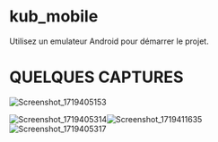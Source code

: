 # kub_mobile

Utilisez un emulateur Android pour démarrer le projet.

# QUELQUES CAPTURES 

![Screenshot_1719405153](https://github.com/jognagram/XaXa/assets/61625884/deb33a80-dcce-49de-82e0-16096bd4a9b2)

![Screenshot_1719405314](https://github.com/jognagram/XaXa/assets/61625884/bf9241b6-4ec8-42e4-9d9e-753e765ede5f)![Screenshot_1719411635](https://github.com/jognagram/XaXa/assets/61625884/77dcf1d8-7401-4c71-9263-1d350519b67f)
![Screenshot_1719405317](https://github.com/jognagram/XaXa/assets/61625884/6d8fcfb3-6519-474c-a863-2ed782440196)


